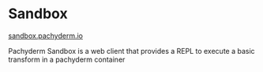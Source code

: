 # Sandbox

[sandbox.pachyderm.io](http://sandbox.pachyderm.io)

Pachyderm Sandbox is a web client that provides a REPL to execute a basic transform in a pachyderm container
